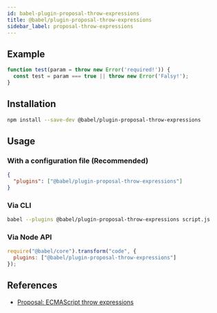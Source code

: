 ```yaml
---
id: babel-plugin-proposal-throw-expressions
title: @babel/plugin-proposal-throw-expressions
sidebar_label: proposal-throw-expressions
---
```


## Example

```js
function test(param = throw new Error('required!')) {
  const test = param === true || throw new Error('Falsy!');
}
```

## Installation

```sh
npm install --save-dev @babel/plugin-proposal-throw-expressions
```

## Usage

### With a configuration file (Recommended)

```json
{
  "plugins": ["@babel/plugin-proposal-throw-expressions"]
}
```

### Via CLI

```sh
babel --plugins @babel/plugin-proposal-throw-expressions script.js
```

### Via Node API

```javascript
require("@babel/core").transform("code", {
  plugins: ["@babel/plugin-proposal-throw-expressions"]
});
```

## References

* [Proposal: ECMAScript throw expressions](https://github.com/tc39/proposal-throw-expressions)


